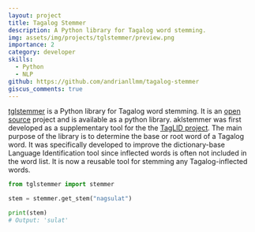 ```yaml
---
layout: project
title: Tagalog Stemmer
description: A Python library for Tagalog word stemming.
img: assets/img/projects/tglstemmer/preview.png
importance: 2
category: developer
skills:
  - Python
  - NLP
github: https://github.com/andrianllmm/tagalog-stemmer
giscus_comments: true
---
```


[tglstemmer](https://github.com/andrianllmm/tagalog-stemmer) is a Python library for Tagalog word stemming. It is an [open source](https://github.com/andrianllmm/tagalog-stemmer) project and is available as a python library. aklstemmer was first developed as a supplementary tool for the the [TagLID project](/projects/taglid). The main purpose of the library is to determine the base or root word of a Tagalog word. It was specifically developed to improve the dictionary-base Language Identification tool since inflected words is often not included in the word list. It is now a reusable tool for stemming any Tagalog-inflected words.

```python
from tglstemmer import stemmer

stem = stemmer.get_stem("nagsulat")

print(stem)
# Output: 'sulat'

```

